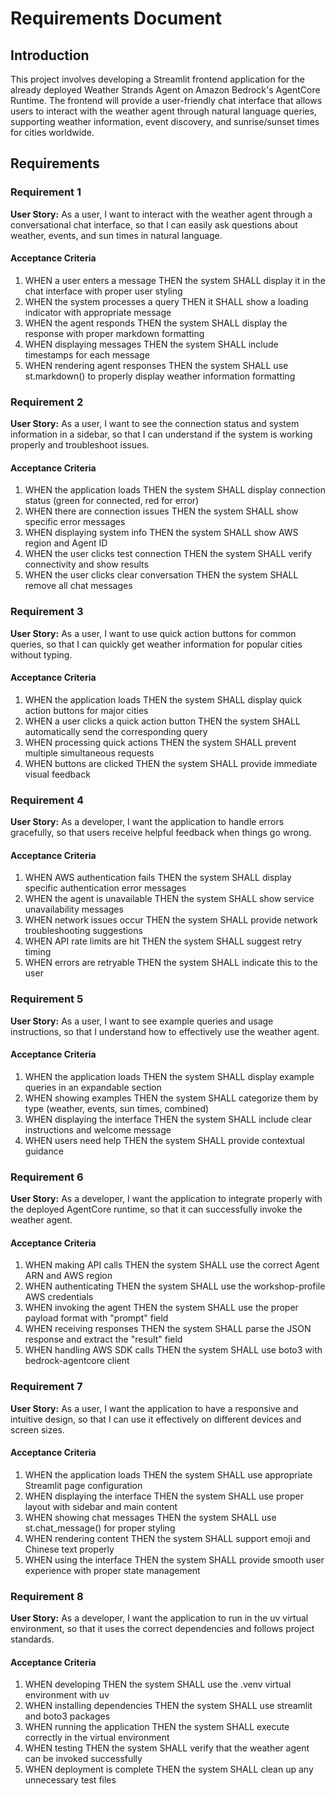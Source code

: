 # Requirements Document

## Introduction

This project involves developing a Streamlit frontend application for the already deployed Weather Strands Agent on Amazon Bedrock's AgentCore Runtime. The frontend will provide a user-friendly chat interface that allows users to interact with the weather agent through natural language queries, supporting weather information, event discovery, and sunrise/sunset times for cities worldwide.

## Requirements

### Requirement 1

**User Story:** As a user, I want to interact with the weather agent through a conversational chat interface, so that I can easily ask questions about weather, events, and sun times in natural language.

#### Acceptance Criteria

1. WHEN a user enters a message THEN the system SHALL display it in the chat interface with proper user styling
2. WHEN the system processes a query THEN it SHALL show a loading indicator with appropriate message
3. WHEN the agent responds THEN the system SHALL display the response with proper markdown formatting
4. WHEN displaying messages THEN the system SHALL include timestamps for each message
5. WHEN rendering agent responses THEN the system SHALL use st.markdown() to properly display weather information formatting

### Requirement 2

**User Story:** As a user, I want to see the connection status and system information in a sidebar, so that I can understand if the system is working properly and troubleshoot issues.

#### Acceptance Criteria

1. WHEN the application loads THEN the system SHALL display connection status (green for connected, red for error)
2. WHEN there are connection issues THEN the system SHALL show specific error messages
3. WHEN displaying system info THEN the system SHALL show AWS region and Agent ID
4. WHEN the user clicks test connection THEN the system SHALL verify connectivity and show results
5. WHEN the user clicks clear conversation THEN the system SHALL remove all chat messages

### Requirement 3

**User Story:** As a user, I want to use quick action buttons for common queries, so that I can quickly get weather information for popular cities without typing.

#### Acceptance Criteria

1. WHEN the application loads THEN the system SHALL display quick action buttons for major cities
2. WHEN a user clicks a quick action button THEN the system SHALL automatically send the corresponding query
3. WHEN processing quick actions THEN the system SHALL prevent multiple simultaneous requests
4. WHEN buttons are clicked THEN the system SHALL provide immediate visual feedback

### Requirement 4

**User Story:** As a developer, I want the application to handle errors gracefully, so that users receive helpful feedback when things go wrong.

#### Acceptance Criteria

1. WHEN AWS authentication fails THEN the system SHALL display specific authentication error messages
2. WHEN the agent is unavailable THEN the system SHALL show service unavailability messages
3. WHEN network issues occur THEN the system SHALL provide network troubleshooting suggestions
4. WHEN API rate limits are hit THEN the system SHALL suggest retry timing
5. WHEN errors are retryable THEN the system SHALL indicate this to the user

### Requirement 5

**User Story:** As a user, I want to see example queries and usage instructions, so that I understand how to effectively use the weather agent.

#### Acceptance Criteria

1. WHEN the application loads THEN the system SHALL display example queries in an expandable section
2. WHEN showing examples THEN the system SHALL categorize them by type (weather, events, sun times, combined)
3. WHEN displaying the interface THEN the system SHALL include clear instructions and welcome message
4. WHEN users need help THEN the system SHALL provide contextual guidance

### Requirement 6

**User Story:** As a developer, I want the application to integrate properly with the deployed AgentCore runtime, so that it can successfully invoke the weather agent.

#### Acceptance Criteria

1. WHEN making API calls THEN the system SHALL use the correct Agent ARN and AWS region
2. WHEN authenticating THEN the system SHALL use the workshop-profile AWS credentials
3. WHEN invoking the agent THEN the system SHALL use the proper payload format with "prompt" field
4. WHEN receiving responses THEN the system SHALL parse the JSON response and extract the "result" field
5. WHEN handling AWS SDK calls THEN the system SHALL use boto3 with bedrock-agentcore client

### Requirement 7

**User Story:** As a user, I want the application to have a responsive and intuitive design, so that I can use it effectively on different devices and screen sizes.

#### Acceptance Criteria

1. WHEN the application loads THEN the system SHALL use appropriate Streamlit page configuration
2. WHEN displaying the interface THEN the system SHALL use proper layout with sidebar and main content
3. WHEN showing chat messages THEN the system SHALL use st.chat_message() for proper styling
4. WHEN rendering content THEN the system SHALL support emoji and Chinese text properly
5. WHEN using the interface THEN the system SHALL provide smooth user experience with proper state management

### Requirement 8

**User Story:** As a developer, I want the application to run in the uv virtual environment, so that it uses the correct dependencies and follows project standards.

#### Acceptance Criteria

1. WHEN developing THEN the system SHALL use the .venv virtual environment with uv
2. WHEN installing dependencies THEN the system SHALL use streamlit and boto3 packages
3. WHEN running the application THEN the system SHALL execute correctly in the virtual environment
4. WHEN testing THEN the system SHALL verify that the weather agent can be invoked successfully
5. WHEN deployment is complete THEN the system SHALL clean up any unnecessary test files